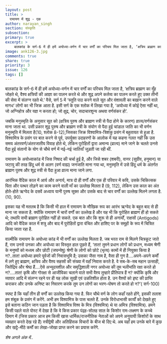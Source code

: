 ```yaml
---
layout: post
title: >
  रामायण में शूद्र - एक
author: narayan_singh
section: संस्कृति
subsection:
primary: true
excerpt: >
    बालकांड के सर्ग-6 में ही हमें अयोध्या-वर्णन में चार वर्णों का परिचय मिल जाता है, ‘क्षत्रिय ब्राह्मण का मुँह जोहते थे, वैश्य क्षत्रियों की आज्ञा का पालन करते थे और शूद्र अपने कर्तव्य का पालन करते हुए उक्त तीनों की सेवा में संलग्न रहते थे.’
image: ank126-3.jpg
comments: true
share: true
priority: 3
issue: 126
tags: []
---
```


बालकांड के सर्ग-6 में ही हमें अयोध्या-वर्णन में चार वर्णों का परिचय मिल जाता है, ‘क्षत्रिय ब्राह्मण का मुँह जोहते थे, वैश्य क्षत्रियों की आज्ञा का पालन करते थे और शूद्र अपने कर्तव्य का पालन करते हुए उक्त तीनों की सेवा में संलग्न रहते थे.’ वैसे, सर्ग 5 में ‘स्तुति पाठ करने वाले सूत और वंशावली का बखान करने वाले मागध’ लोगों का भी जिक्र आता है. इसी सर्ग के एक श्लोक में लिखा गया है, ‘अयोध्या में कोई ऐसा नहीं था, जो अग्निहोत्र और यज्ञ न करता हो; जो क्षुद्र, चोर, सदाचारशून्य अथवा वर्णसंकर हो’.

जबकि मनुस्मृति के अनुसार सूत को (क्षत्रिय पुरुष और ब्राह्मण स्त्री से पैदा होने के कारण) व्रात्य/वर्णसंकर माना जाता था. उसी प्रकार शूद्र पुरुष और ब्राह्मण स्त्री के संयोग से पैदा हुई चांडाल जाति का भी वर्णन मनुस्मृति में मिलता है(10, श्लोक 8-12),जिसका जिक्र विश्वामित्र-त्रिशंकु प्रसंग में बहुतायत से हुआ है. विश्वामित्र के प्रसंग पर बात करने से पूर्व, उपर्युक्त उदाहरणों के आलोक में यह कहना गलत नहीं कि उस समय अंतरवर्ण/अंतरजातीय विवाह होते
थे, लेकिन पुरोहितों द्वारा अमान्य (व्रात्य) माने जाने के चलते उनसे पैदा हुई संतानों के योग से चौथे वर्ण में नई-नई जातियाँ जुड़ती जा रही थीं.

रामायण के अयोध्याकांड में जिस निषाद की चर्चा हुई है, और जिसे शबर (शबरी), वानर (सुग्रीव, हनुमान) या जटायु की तरह हिंदू धर्म से अलग (वर्ण वाह्य) जनजाति माना गया था,
मनुस्मृति में उसे हिंदू धर्म के अंतर्गत ब्राह्मण पुरुष और शूद्र स्त्री से पैदा हुआ व्रात्य माना जाने लगा.

आरंभिक वैदिक काल में आर्य और अनार्य, मात्र दो ही वर्णों और एक ही परिवार में कवि, उसके चिकित्सक पिता और पत्थर तोड़ने का काम करने वाली माँ का उल्लेख मिलता है (9, 112), लेकिन उस काल का अंत होते-होते ऋग्वेद के दसवें अध्याय यानी पुरुष सूक्त और उसके बाद से चार वर्णों का उल्लेख मिलने लगता है.
(10, 90).

इसका यह भी मतलब है कि किसी भी हाल में रामायण के मौखिक रूप का आरंभ ऋग्वेद के बहुत बाद से ही माना जा सकता है. क्योंकि रामायण में चारों वर्णों का उल्लेख है और यह भी कि पुरोहित ब्राह्मण ही हो सकते थे; तथापि सभी ब्राह्मण पुरोहित नहीं हो सकते. एक बात और कि शुरू से ही अनार्यों, राक्षसों (Antigods) आदि को वैदिक काल में शत्रु और बाद में पुरोहितों द्वारा वंचित और हाशिए पर के समूहों के रूप में चित्रित किया जाता रहा है.

वाल्मीकि रामायण के अयोध्या कांड में भी वर्णों का उल्लेख मिलता है. जब भरत राम से मिलने चित्रकूट जाते हैं, राम उनसे उनका और अयोध्या का विस्तृत हाल पूछते हैं, ‘तात! तुमने प्रधान लोगों को प्रधान, मध्यम श्रेणी के मनुष्यों को मध्यम और छोटी (जघन्येषु) श्रेणी के लोगों को छोटे (भृत्य) कामों में ही नियुक्त किया है न?..तात! अयोध्या हमारे पूर्वजों की निवासभूमि है; उसका जैसा नाम है, वैसा ही गुण है….अपने-अपने कर्मों में लगे हुए ब्राह्मण, क्षत्रिय और वैश्य सहस्रों की संख्या में वहाँ निवास करते है. वे सब-के-सब महान उत्साही, जितेंद्रिय और श्रेष्ठ हैं….ऐसे अभ्युदयशील और समृद्धिशाली नगर अयोध्या की तुम भलीभांति रक्षा करते हो न?....तात! कृषि और गोरक्षा से आजीविका चलाने वाले सभी वैश्य तुम्हारे प्रीतिपात्र हैं न? क्योंकि कृषि और
व्यापार आदि में संलग्न रहने पर ही यह लोक सुखी एवं उन्नतिशील होता है. उन वैश्यों को इष्ट की प्राप्ति कराकर और उनके अनिष्ट का निवारण करके तुम उन लोगों का भरण-पोषण तो करते हो न?’( सर्ग-100)

स्पष्ट है कि यहाँ तीन ही वर्णों का उल्लेख किया गया है. फिर चौथे वर्ण के लोग कहाँ रहते होंगे, इसकी तलाश हम शंबूक के प्रसंग में करेंगे. अभी हम विश्वामित्र के पास चलते हैं. उनके विरोधाभासी कार्यों को देखते हुए इसे बताना कठिन जान पड़ता है कि विश्वामित्र विश्व के मित्र (विश्वमित्र) थे या अमित्र (विश्वामित्र). हमने किसी पहले वाले पोस्ट में देखा है कि वे किस प्रकार पंद्रह-सोलह साल के किशोर राम-लक्ष्मण के कच्चे दिमाग में (जिस प्रकार आज हम किसी खास धार्मिक/राजनीतिक नेताओं को अपने अनुयायी किशोरों के साथ व्यवहार करते देख रहे हैं) स्त्रीद्वेषी और अतिहिंसक विचारों के बीज बो दिए थे. अब यहाँ हम उनके बारे में कुछ और
खट्टे-मीठे कर्मों का लेखा-जोखा प्राप्त करने का प्रयास करेंगे.

*शेष अगले अंक में..*
